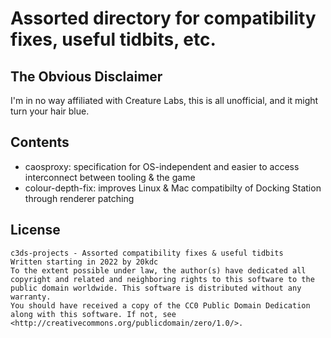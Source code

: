 # Assorted directory for compatibility fixes, useful tidbits, etc.

## The Obvious Disclaimer

I'm in no way affiliated with Creature Labs, this is all unofficial, and it might turn your hair blue.

## Contents

+ caosproxy: specification for OS-independent and easier to access interconnect between tooling & the game
+ colour-depth-fix: improves Linux & Mac compatibilty of Docking Station through renderer patching

## License

	c3ds-projects - Assorted compatibility fixes & useful tidbits
	Written starting in 2022 by 20kdc
	To the extent possible under law, the author(s) have dedicated all copyright and related and neighboring rights to this software to the public domain worldwide. This software is distributed without any warranty.
	You should have received a copy of the CC0 Public Domain Dedication along with this software. If not, see <http://creativecommons.org/publicdomain/zero/1.0/>.

